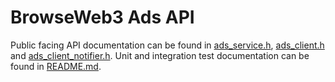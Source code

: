 # BrowseWeb3 Ads API

Public facing API documentation can be found in [ads_service.h](../../browser/ads_service.h), [ads_client.h](./client/ads_client.h) and [ads_client_notifier.h](./client/ads_client_notifier.h). Unit and integration test documentation can be found in [README.md](../internal/common/unittest/README.md).
